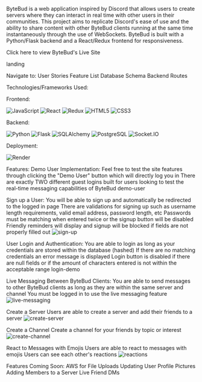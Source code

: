 ByteBud is a web application inspired by Discord that allows users to create servers where they can interact in real time with other users in their communities. This project aims to replicate Discord's ease of use and the ability to share content with other ByteBud clients running at the same time instantaneously through the use of WebSockets. ByteBud is built with a Python/Flask backend and a React/Redux frontend for responsiveness.

Click here to view ByteBud's Live Site

landing

Navigate to:
User Stories
Feature List
Database Schema
Backend Routes

Technologies/Frameworks Used:

Frontend:

![JavaScript](https://img.shields.io/badge/JavaScript-F7DF1E?style=for-the-badge&logo=javascript&logoColor=black)
![React](https://camo.githubusercontent.com/ce057acbaad5aa84ec90b07accdfa0a8bf8d3b317c54ef2bb4f6481f6e7d7dde/68747470733a2f2f696d672e736869656c64732e696f2f62616467652f72656163742d3637364537373f7374796c653d666f722d7468652d6261646765266c6f676f3d7265616374266c6f676f436f6c6f723d23363144414642)
![Redux](https://camo.githubusercontent.com/7997545192468d67af275317b4210fac4996c660cf00a331fd947e4a93eec57f/68747470733a2f2f696d672e736869656c64732e696f2f62616467652f52656475782d3736344142433f7374796c653d666f722d7468652d6261646765266c6f676f3d7265647578266c6f676f436f6c6f723d7768697465)
![HTML5](https://camo.githubusercontent.com/bfe6a48836e87b13a16f1f56f88fee428475c2ac29247992ec9b8bcc7154f881/68747470733a2f2f696d672e736869656c64732e696f2f62616467652f48544d4c352d4533344632363f7374796c653d666f722d7468652d6261646765266c6f676f3d68746d6c35266c6f676f436f6c6f723d7768697465)
![CSS3](https://camo.githubusercontent.com/472c222e8f240a48ae51cd9b082a1b857be809dcd851a25150890c2da50c13a5/68747470733a2f2f696d672e736869656c64732e696f2f62616467652f435353332d3135373242363f7374796c653d666f722d7468652d6261646765266c6f676f3d63737333266c6f676f436f6c6f723d7768697465)

Backend:

![Python](	https://img.shields.io/badge/Python-3776AB?style=for-the-badge&logo=python&logoColor=white)
![Flask](https://camo.githubusercontent.com/a07a8d56a46617a2281448edd7c3b1bcb9cb264b74ab4600c194c29977fd1352/68747470733a2f2f696d672e736869656c64732e696f2f62616467652f466c61736b2d3030303030303f7374796c653d666f722d7468652d6261646765266c6f676f3d666c61736b266c6f676f436f6c6f723d7768697465)
![SQLAlchemy](https://camo.githubusercontent.com/3a44b6270a014a9b236ca1f8aba4f50d38bbf6ec0f9e4da2bef8713dcadd0a5b/68747470733a2f2f696d672e736869656c64732e696f2f62616467652f2d53514c416c6368656d792d4437314630303f7374796c653d666f722d7468652d6261646765)
![PostgreSQL](https://camo.githubusercontent.com/4805e53bb11de9f02eaebb836a95679aa8d0ac0da0443f6081d12ee8209c36b0/68747470733a2f2f696d672e736869656c64732e696f2f62616467652f506f7374677265732d3431363945313f7374796c653d666f722d7468652d6261646765266c6f676f3d706f737467726573716c266c6f676f436f6c6f723d7768697465)
![Socket.IO](https://camo.githubusercontent.com/5a42080048cfc58abad5fc9b016d30502cd5f603a5b6f7f72dba983c27778ea8/68747470733a2f2f696d672e736869656c64732e696f2f62616467652f536f636b65742e494f2d3031303130313f7374796c653d666f722d7468652d6261646765266c6f676f3d736f636b65742e696f266c6f676f436f6c6f723d7768697465)

Deployment:

![Render](https://img.shields.io/badge/Render-%46E3B7.svg?style=for-the-badge&logo=render&logoColor=white)

Features:
Demo User Implementation:
Feel free to test the site features through clicking the "Demo User" button which will directly log you in
There are exactly TWO different guest logins built for users looking to test the real-time messaging capabilities of ByteBud
demo-user

Sign up a User:
You will be able to sign up and automatically be redirected to the logged in page
There are validations for signing up such as username length requirements, valid email address, password length, etc
Passwords must be matching when entered twice or the signup button will be disabled
Friendly reminders will display and signup will be blocked if fields are not properly filled out
![sign-up](https://media.giphy.com/media/Gnf2W0BBWrSZgtqANK/giphy.gif)

User Login and Authentication:
You are able to login as long as your credentials are stored within the database (hashed)
If there are no matching credentials an error message is displayed
Login button is disabled if there are null fields or if the amount of characters entered is not within the acceptable range
login-demo

Live Messaging Between ByteBud Clients:
You are able to send messages to other ByteBud clients as long as they are within the same server and channel
You must be logged in to use the live messaging feature
![live-messaging](https://media.giphy.com/media/0VPXakwUdzgKOQ9bkR/giphy.gif)

Create a Server
Users are able to create a server and add their friends to a server
![create-server](https://media.giphy.com/media/oR2UhQwcwKOUZW26nD/giphy.gif)

Create a Channel
Create a channel for your friends by topic or interest
![create-channel](https://media.giphy.com/media/ZxOzkg2hfgamWG39J5/giphy.gif)

React to Messages with Emojis
Users are able to react to messages with emojis
Users can see each other's reactions
![reactions](https://media.giphy.com/media/0VPXakwUdzgKOQ9bkR/giphy.gif)

Features Coming Soon:
AWS for File Uploads
Updating User Profile Pictures
Adding Members to a Server
Live Friend DMs

